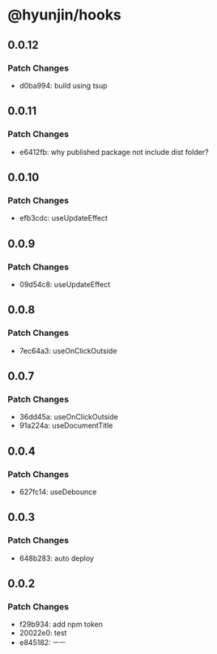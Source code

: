 # @hyunjin/hooks

## 0.0.12

### Patch Changes

- d0ba994: build using tsup

## 0.0.11

### Patch Changes

- e6412fb: why published package not include dist folder?

## 0.0.10

### Patch Changes

- efb3cdc: useUpdateEffect

## 0.0.9

### Patch Changes

- 09d54c8: useUpdateEffect

## 0.0.8

### Patch Changes

- 7ec64a3: useOnClickOutside

## 0.0.7

### Patch Changes

- 36dd45a: useOnClickOutside
- 91a224a: useDocumentTitle

## 0.0.4

### Patch Changes

- 627fc14: useDebounce

## 0.0.3

### Patch Changes

- 648b283: auto deploy

## 0.0.2

### Patch Changes

- f29b934: add npm token
- 20022e0: test
- e845182: ㅡㅡ
